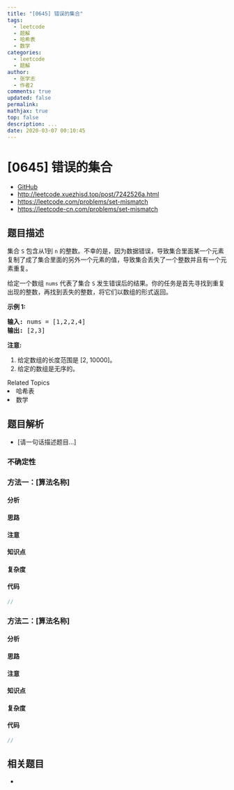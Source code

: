 ```yaml
---
title: "[0645] 错误的集合"
tags:
  - leetcode
  - 题解
  - 哈希表
  - 数学
categories:
  - leetcode
  - 题解
author:
  - 张学志
  - 作者2
comments: true
updated: false
permalink:
mathjax: true
top: false
description: ...
date: 2020-03-07 00:10:45
---
```



# [0645] 错误的集合
* [GitHub](https://github.com/algoboy101/LeetCodeCrowdsource/tree/master/_posts/QA/%5B0645%5D%20%E9%94%99%E8%AF%AF%E7%9A%84%E9%9B%86%E5%90%88.md)
* http://leetcode.xuezhisd.top/post/7242526a.html
* https://leetcode.com/problems/set-mismatch
* https://leetcode-cn.com/problems/set-mismatch


## 题目描述

<p>集合 <code>S</code> 包含从1到&nbsp;<code>n</code>&nbsp;的整数。不幸的是，因为数据错误，导致集合里面某一个元素复制了成了集合里面的另外一个元素的值，导致集合丢失了一个整数并且有一个元素重复。</p>

<p>给定一个数组 <code>nums</code> 代表了集合 <code>S</code> 发生错误后的结果。你的任务是首先寻找到重复出现的整数，再找到丢失的整数，将它们以数组的形式返回。</p>

<p><strong>示例 1:</strong></p>

<pre>
<strong>输入:</strong> nums = [1,2,2,4]
<strong>输出:</strong> [2,3]
</pre>

<p><strong>注意:</strong></p>

<ol>
	<li>给定数组的长度范围是&nbsp;[2, 10000]。</li>
	<li>给定的数组是无序的。</li>
</ol>
<div><div>Related Topics</div><div><li>哈希表</li><li>数学</li></div></div>


## 题目解析
* [请一句话描述题目...]

### 不确定性


### 方法一：[算法名称]

#### 分析

#### 思路

#### 注意

#### 知识点

#### 复杂度

#### 代码

```cpp
//
```


### 方法二：[算法名称]

#### 分析

#### 思路

#### 注意

#### 知识点

#### 复杂度

#### 代码

```cpp
//
```


## 相关题目
* 
